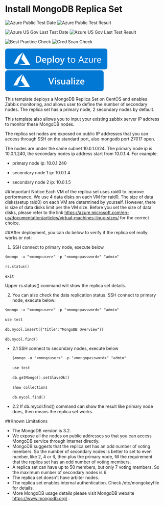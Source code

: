 # Install MongoDB Replica Set

![Azure Public Test Date](https://azurequickstartsservice.blob.core.windows.net/badges/mongodb-replica-set-centos/PublicLastTestDate.svg)
![Azure Public Test Result](https://azurequickstartsservice.blob.core.windows.net/badges/mongodb-replica-set-centos/PublicDeployment.svg)

![Azure US Gov Last Test Date](https://azurequickstartsservice.blob.core.windows.net/badges/mongodb-replica-set-centos/FairfaxLastTestDate.svg)
![Azure US Gov Last Test Result](https://azurequickstartsservice.blob.core.windows.net/badges/mongodb-replica-set-centos/FairfaxDeployment.svg)

![Best Practice Check](https://azurequickstartsservice.blob.core.windows.net/badges/mongodb-replica-set-centos/BestPracticeResult.svg)
![Cred Scan Check](https://azurequickstartsservice.blob.core.windows.net/badges/mongodb-replica-set-centos/CredScanResult.svg)

[![Deploy To Azure](https://raw.githubusercontent.com/Azure/azure-quickstart-templates/master/1-CONTRIBUTION-GUIDE/images/deploytoazure.svg?sanitize=true)](https://portal.azure.com/#create/Microsoft.Template/uri/https%3A%2F%2Fraw.githubusercontent.com%2FAzure%2Fazure-quickstart-templates%2Fmaster%2Fmongodb-replica-set-centos%2Fazuredeploy.json)
[![Visualize](https://raw.githubusercontent.com/Azure/azure-quickstart-templates/master/1-CONTRIBUTION-GUIDE/images/visualizebutton.svg?sanitize=true)](http://armviz.io/#/?load=https%3A%2F%2Fraw.githubusercontent.com%2FAzure%2Fazure-quickstart-templates%2Fmaster%2Fmongodb-replica-set-centos%2Fazuredeploy.json)

This template deploys a MongoDB Replica Set on CentOS and enables Zabbix
monitoring, and allows user to define the number of secondary nodes. The replica
set has a primary node, 2 secondary nodes by default.

This template also allows you to input your existing zabbix server IP address to
monitor these MongoDB nodes.

The replica set nodes are exposed on public IP addresses that you can access
through SSH on the standard port, also mongodb port 27017 open.

The nodes are under the same subnet 10.0.1.0/24. The primary node ip is
10.0.1.240, the secondary nodes ip address start from 10.0.1.4. For example:

- primary node ip: 10.0.1.240

- secondary node 1 ip: 10.0.1.4

- secondary node 2 ip: 10.0.1.5

##Important Notice Each VM of the replica set uses raid0 to improve performance.
We use 4 data disks on each VM for raid0. The size of data disks(setup raid0) on
each VM are determined by yourself. However, there is size of data disks limit
per the VM size. Before you set the size of data disks, please refer to the link
https://azure.microsoft.com/en-us/documentation/articles/virtual-machines-linux-sizes/
for the correct choice.

##After deployment, you can do below to verify if the replica set really works
or not:

1. SSH connect to primary node, execute below

```
$mongo -u "<mongouser>" -p "<mongopassword>" "admin"

rs.status()

exit
```

Upper rs.status() command will show the replica set details.

2. You can also check the data replication status. SSH connect to primary node,
   execute below:

```
$mongo -u "<mongouser>" -p "<mongopassword>" "admin"

use test

db.mycol.insert({"title":"MongoDB Overview"})

db.mycol.find()
```

- 2.1 SSH connect to secondary nodes, execute below

  ```
  $mongo -u "<mongouser>" -p "<mongopassword>" "admin"

  use test

  db.getMongo().setSlaveOk()

  show collections

  db.mycol.find()
  ```

- 2.2 If db.mycol.find() command can show the result like primary node does,
  then means the replica set works.

##Known Limitations

- The MongoDB version is 3.2.
- We expose all the nodes on public addresses so that you can access MongoDB
  service through internet directly.
- MongoDB suggests that the replica set has an odd number of voting members. So
  the number of secondary nodes is better to set to even number, like 2, 4 or 6,
  then plus the primary node, fill the requirement that the replica set has an
  odd number of voting members.
- A replica set can have up to 50 members, but only 7 voting members. So the
  maximum number of secondary nodes is 6.
- The replica set doesn't have arbiter nodes.
- The replica set enables internal authentication. Check /etc/mongokeyfile for
  details.
- More MongoDB usage details please visit MongoDB website
  https://www.mongodb.org/ .
